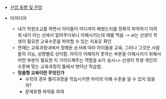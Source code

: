 - [산업 동향 및 전망](https://repository.kisti.re.kr/bitstream/10580/18021/1/ASTI%20MARKET%20INSIGHT%20087%280712%29.pdf)

- 아이디어
  - 내가 학원조교를 하면서 아이들이 어디까지 배웠는지를 정확히 파악하기 어려워 내가 아는 선에서 알려주다보니 이해시키는데 애를 먹음 -> ai는 선생이 학생이 필요한 교육수준을 파악할 수 있는 지표로 확인
  - 현재는 교육과정내에서 정해둔 순서에 따라 아이들을 교육, 그러나 그것은 사람들의 지능, 성향별로 상이함. 아이가 이해하지 못하는 부분을 이해시키기 위해서 어떤 부분이 필요한 지 가이드해주는 역할을 ai가 실시=> 선생이 학생 개인의 수준에 맞는 교육과정의 틀에서 벗어난 학습법.
  - **맞춤형 교육이란 무엇인가**
    - 수학의 경우 풀이과정을 학습시키면 아이의 이해 수준을 알 수 있지 않을까?
    - 문제유형 파악을 하여
